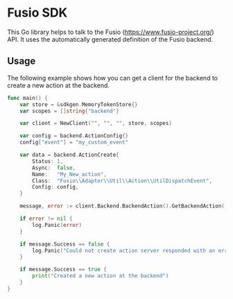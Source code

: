 
# Fusio SDK

This Go library helps to talk to the Fusio (https://www.fusio-project.org/)
API. It uses the automatically generated definition of the Fusio backend.

## Usage

The following example shows how you can get a client for the backend to create
a new action at the backend.

```go
func main() {
	var store = &sdkgen.MemoryTokenStore{}
	var scopes = []string{"backend"}

	var client = NewClient("", "", "", store, scopes)

	var config = backend.ActionConfig{}
	config["event"] = "my_custom_event"

	var data = backend.ActionCreate{
		Status: 1,
		Async:  false,
		Name:   "My_New_action",
		Class:  "Fusio\\Adapter\\Util\\Action\\UtilDispatchEvent",
		Config: config,
	}

	message, error := client.Backend.BackendAction().GetBackendAction().BackendActionActionCreate(data)

	if error != nil {
		log.Panic(error)
	}

	if message.Success == false {
		log.Panic("Could not create action server responded with an error: " + message.Message)
	}

	if message.Success == true {
		print("Created a new action at the backend")
	}
}
```

